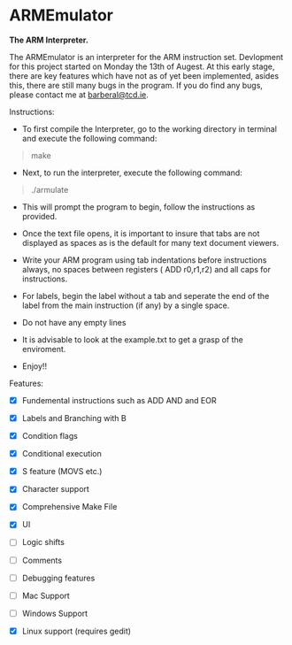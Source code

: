 # ARMEmulator
**The ARM Interpreter.**

The ARMEmulator is an interpreter for the ARM instruction set. Devlopment for this project started on Monday the 13th of Augest. At this early stage, there are key features which have not as of yet been implemented, asides this, there are still many bugs in the program. If you do find any bugs, please contact me at barberal@tcd.ie.

Instructions:

- To first compile the Interpreter, go to the working directory in terminal and execute the following command:

> make

- Next, to run the interpreter, execute the following command:

>./armulate

- This will prompt the program to begin, follow the instructions as provided.

- Once the text file opens, it is important to insure that tabs are not displayed as spaces as is the default for many text document viewers.

- Write your ARM program using tab indentations before instructions always, no spaces between registers ( ADD r0,r1,r2) and all caps for instructions.

- For labels, begin the label without a tab and seperate the end of the label from the main instruction (if any) by a single space.

- Do not have any empty lines

- It is advisable to look at the example.txt to get a grasp of the enviroment.

- Enjoy!!


Features: 

 - [X] Fundemental instructions such as ADD AND and EOR
 
 - [X] Labels and Branching with B

 - [X] Condition flags
 
 - [X] Conditional execution

 - [X] S feature (MOVS etc.)

 - [X] Character support

 - [X] Comprehensive Make File

 - [X] UI

 - [ ] Logic shifts

 - [ ] Comments

 - [ ] Debugging features

 - [ ] Mac Support

 - [ ] Windows Support

 - [X] Linux support (requires gedit)
